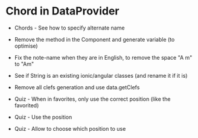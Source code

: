 Chord in DataProvider
=====================

* Chords - See how to specify alternate name

* Remove the method in the Component and generate variable (to optimise)

* Fix the note-name when they are in English, to remove the space "A m" to "Am"

* See if String is an existing ionic/angular classes (and rename it if it is)

* Remove all clefs generation and use data.getClefs

* Quiz - When in favorites, only use the correct position (like the favorited)

* Quiz - Use the position

* Quiz - Allow to choose which position to use
